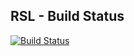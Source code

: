 ## RSL - Build Status

[![Build Status](https://ci.leggedrobotics.com/buildStatus/icon?job=github_leggedrobotics/jsk_visualization/feature/anymal_subt-ci)](https://ci.leggedrobotics.com/job/github_leggedrobotics/job/jsk_visualization/job/feature/anymal_subt-ci/)
